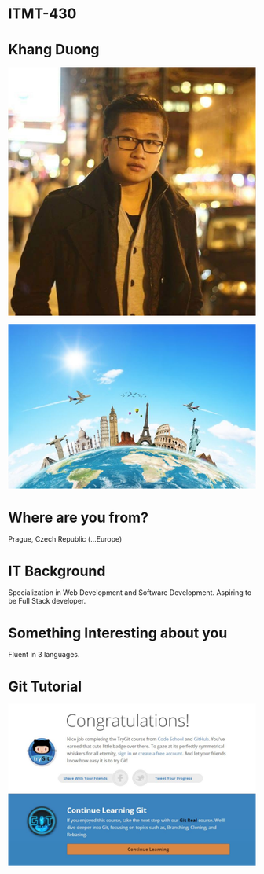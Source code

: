 # ITMT-430

# Khang Duong 

![This is me!](https://github.com/khangduong/ITMT-430/blob/master/images/khang.jpg)

![Travel Enthusiast](https://github.com/khangduong/ITMT-430/blob/master/images/travel.jpg)

# Where are you from?
Prague, Czech Republic (...Europe)

# IT Background
Specialization in Web Development and Software Development. Aspiring to be Full Stack developer. 

# Something Interesting about you
Fluent in 3 languages. 

# Git Tutorial
![Git Progress Badge](https://github.com/khangduong/ITMT-430/blob/master/images/git.JPG)

